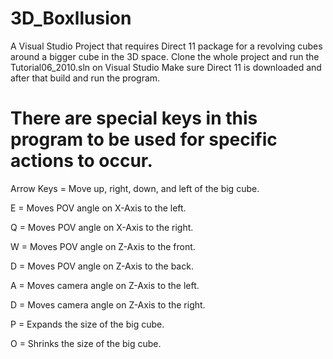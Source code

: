 # 3D_Boxllusion
A Visual Studio Project that requires Direct 11 package for a revolving cubes around a bigger cube in the 3D space.
Clone the whole project and run the Tutorial06_2010.sln on Visual Studio
Make sure Direct 11 is downloaded and after that build and run the program.

# There are special keys in this program to be used for specific actions to occur.

Arrow Keys = Move up, right, down, and left of the big cube.

E = Moves POV angle on X-Axis to the left.

Q = Moves POV angle on X-Axis to the right.

W = Moves POV angle on Z-Axis to the front.

D = Moves POV angle on Z-Axis to the back.

A = Moves camera angle on Z-Axis to the left.

D = Moves camera angle on Z-Axis to the right.

P = Expands the size of the big cube.

O = Shrinks the size of the big cube.
